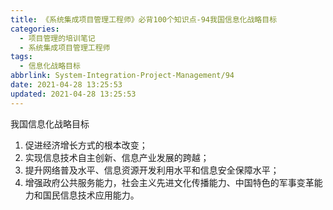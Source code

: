 ```yaml
---
title: 《系统集成项目管理工程师》必背100个知识点-94我国信息化战略目标
categories:
  - 项目管理的培训笔记
  - 系统集成项目管理工程师
tags:
  - 信息化战略目标
abbrlink: System-Integration-Project-Management/94
date: 2021-04-28 13:25:53
updated: 2021-04-28 13:25:53
---
```


我国信息化战略目标

1. 促进经济增长方式的根本改变；
2. 实现信息技术自主创新、信息产业发展的跨越；
3. 提升网络普及水平、信息资源开发利用水平和信息安全保障水平；
4. 增强政府公共服务能力，社会主义先进文化传播能力、中国特色的军事变革能力和国民信息技术应用能力。
